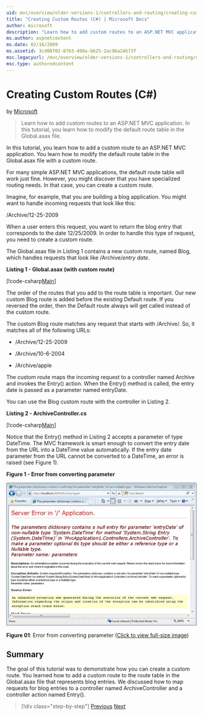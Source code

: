 ```yaml
---
uid: mvc/overview/older-versions-1/controllers-and-routing/creating-custom-routes-cs
title: "Creating Custom Routes (C#) | Microsoft Docs"
author: microsoft
description: "Learn how to add custom routes to an ASP.NET MVC application. In this tutorial, you learn how to modify the default route table in the Global.asax file."
ms.author: aspnetcontent
ms.date: 02/16/2009
ms.assetid: 3cd08f02-8763-490a-b625-2ac96a24b73f
msc.legacyurl: /mvc/overview/older-versions-1/controllers-and-routing/creating-custom-routes-cs
msc.type: authoredcontent
---
```

Creating Custom Routes (C#)
====================
by [Microsoft](https://github.com/microsoft)

> Learn how to add custom routes to an ASP.NET MVC application. In this tutorial, you learn how to modify the default route table in the Global.asax file.


In this tutorial, you learn how to add a custom route to an ASP.NET MVC application. You learn how to modify the default route table in the Global.asax file with a custom route.

For many simple ASP.NET MVC applications, the default route table will work just fine. However, you might discover that you have specialized routing needs. In that case, you can create a custom route.

Imagine, for example, that you are building a blog application. You might want to handle incoming requests that look like this:

/Archive/12-25-2009

When a user enters this request, you want to return the blog entry that corresponds to the date 12/25/2009. In order to handle this type of request, you need to create a custom route.

The Global.asax file in Listing 1 contains a new custom route, named Blog, which handles requests that look like /Archive/*entry date*.

**Listing 1 - Global.asax (with custom route)**

[!code-csharp[Main](creating-custom-routes-cs/samples/sample1.cs)]

The order of the routes that you add to the route table is important. Our new custom Blog route is added before the existing Default route. If you reversed the order, then the Default route always will get called instead of the custom route.

The custom Blog route matches any request that starts with /Archive/. So, it matches all of the following URLs:

- /Archive/12-25-2009

- /Archive/10-6-2004

- /Archive/apple

The custom route maps the incoming request to a controller named Archive and invokes the Entry() action. When the Entry() method is called, the entry date is passed as a parameter named entryDate.

You can use the Blog custom route with the controller in Listing 2.

**Listing 2 - ArchiveController.cs**

[!code-csharp[Main](creating-custom-routes-cs/samples/sample2.cs)]

Notice that the Entry() method in Listing 2 accepts a parameter of type DateTime. The MVC framework is smart enough to convert the entry date from the URL into a DateTime value automatically. If the entry date parameter from the URL cannot be converted to a DateTime, an error is raised (see Figure 1).

**Figure 1 - Error from converting parameter**


[![The New Project dialog box](creating-custom-routes-cs/_static/image1.jpg)](creating-custom-routes-cs/_static/image1.png)

**Figure 01**: Error from converting parameter ([Click to view full-size image](creating-custom-routes-cs/_static/image2.png))


## Summary

The goal of this tutorial was to demonstrate how you can create a custom route. You learned how to add a custom route to the route table in the Global.asax file that represents blog entries. We discussed how to map requests for blog entries to a controller named ArchiveController and a controller action named Entry().

> [!div class="step-by-step"]
> [Previous](aspnet-mvc-controllers-overview-cs.md)
> [Next](creating-a-route-constraint-cs.md)
